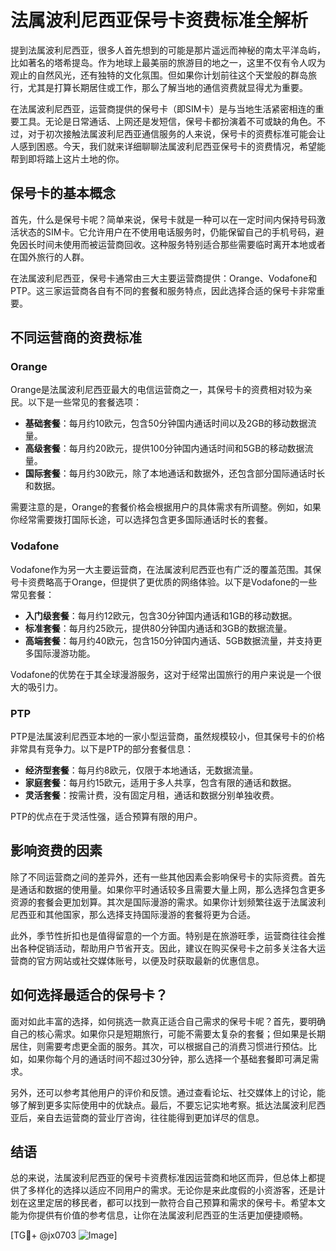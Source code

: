# 法属波利尼西亚保号卡资费标准全解析

提到法属波利尼西亚，很多人首先想到的可能是那片遥远而神秘的南太平洋岛屿，比如著名的塔希提岛。作为地球上最美丽的旅游目的地之一，这里不仅有令人叹为观止的自然风光，还有独特的文化氛围。但如果你计划前往这个天堂般的群岛旅行，尤其是打算长期居住或工作，那么了解当地的通信资费就显得尤为重要。

在法属波利尼西亚，运营商提供的保号卡（即SIM卡）是与当地生活紧密相连的重要工具。无论是日常通话、上网还是发短信，保号卡都扮演着不可或缺的角色。不过，对于初次接触法属波利尼西亚通信服务的人来说，保号卡的资费标准可能会让人感到困惑。今天，我们就来详细聊聊法属波利尼西亚保号卡的资费情况，希望能帮到即将踏上这片土地的你。

## 保号卡的基本概念

首先，什么是保号卡呢？简单来说，保号卡就是一种可以在一定时间内保持号码激活状态的SIM卡。它允许用户在不使用电话服务时，仍能保留自己的手机号码，避免因长时间未使用而被运营商回收。这种服务特别适合那些需要临时离开本地或者在国外旅行的人群。

在法属波利尼西亚，保号卡通常由三大主要运营商提供：Orange、Vodafone和PTP。这三家运营商各自有不同的套餐和服务特点，因此选择合适的保号卡非常重要。

## 不同运营商的资费标准

### Orange
Orange是法属波利尼西亚最大的电信运营商之一，其保号卡的资费相对较为亲民。以下是一些常见的套餐选项：

- **基础套餐**：每月约10欧元，包含50分钟国内通话时间以及2GB的移动数据流量。
- **高级套餐**：每月约20欧元，提供100分钟国内通话时间和5GB的移动数据流量。
- **国际套餐**：每月约30欧元，除了本地通话和数据外，还包含部分国际通话时长和数据。

需要注意的是，Orange的套餐价格会根据用户的具体需求有所调整。例如，如果你经常需要拨打国际长途，可以选择包含更多国际通话时长的套餐。

### Vodafone
Vodafone作为另一大主要运营商，在法属波利尼西亚也有广泛的覆盖范围。其保号卡资费略高于Orange，但提供了更优质的网络体验。以下是Vodafone的一些常见套餐：

- **入门级套餐**：每月约12欧元，包含30分钟国内通话和1GB的移动数据。
- **标准套餐**：每月约25欧元，提供80分钟国内通话和3GB的数据流量。
- **高端套餐**：每月约40欧元，包含150分钟国内通话、5GB数据流量，并支持更多国际漫游功能。

Vodafone的优势在于其全球漫游服务，这对于经常出国旅行的用户来说是一个很大的吸引力。

### PTP
PTP是法属波利尼西亚本地的一家小型运营商，虽然规模较小，但其保号卡的价格非常具有竞争力。以下是PTP的部分套餐信息：

- **经济型套餐**：每月约8欧元，仅限于本地通话，无数据流量。
- **家庭套餐**：每月约15欧元，适用于多人共享，包含有限的通话和数据。
- **灵活套餐**：按需计费，没有固定月租，通话和数据分别单独收费。

PTP的优点在于灵活性强，适合预算有限的用户。

## 影响资费的因素

除了不同运营商之间的差异外，还有一些其他因素会影响保号卡的实际资费。首先是通话和数据的使用量。如果你平时通话较多且需要大量上网，那么选择包含更多资源的套餐会更加划算。其次是国际漫游的需求。如果你计划频繁往返于法属波利尼西亚和其他国家，那么选择支持国际漫游的套餐将更为合适。

此外，季节性折扣也是值得留意的一个方面。特别是在旅游旺季，运营商往往会推出各种促销活动，帮助用户节省开支。因此，建议在购买保号卡之前多关注各大运营商的官方网站或社交媒体账号，以便及时获取最新的优惠信息。

## 如何选择最适合的保号卡？

面对如此丰富的选择，如何挑选一款真正适合自己需求的保号卡呢？首先，要明确自己的核心需求。如果你只是短期旅行，可能不需要太复杂的套餐；但如果是长期居住，则需要考虑更全面的服务。其次，可以根据自己的消费习惯进行预估。比如，如果你每个月的通话时间不超过30分钟，那么选择一个基础套餐即可满足需求。

另外，还可以参考其他用户的评价和反馈。通过查看论坛、社交媒体上的讨论，能够了解到更多实际使用中的优缺点。最后，不要忘记实地考察。抵达法属波利尼西亚后，亲自去运营商的营业厅咨询，往往能得到更加详尽的信息。

## 结语

总的来说，法属波利尼西亚的保号卡资费标准因运营商和地区而异，但总体上都提供了多样化的选择以适应不同用户的需求。无论你是来此度假的小资游客，还是计划在这里定居的移民者，都可以找到一款符合自己预算和需求的保号卡。希望本文能为你提供有价值的参考信息，让你在法属波利尼西亚的生活更加便捷顺畅。

[TG💪+ @jx0703 ![Image](https://github.com/user-attachments/assets/dbca1d08-cadb-493c-b0ec-ad6f7a83f270)]